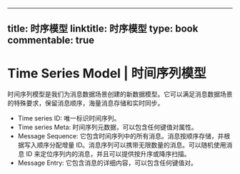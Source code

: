 
---
title: 时序模型
linktitle: 时序模型
type: book
commentable: true
---

# Time Series Model | 时间序列模型

时间序列模型是我们为消息数据场景创建的新数据模型。它可以满足消息数据场景的特殊要求，保留消息顺序，海量消息存储和实时同步。

- Time series ID: 唯一标识时间序列。
- Time series Meta: 时间序列元数据，可以包含任何键值对属性。
- Message Sequence: 它包含时间序列中的所有消息。消息按顺序存储，并根据写入顺序分配增量 ID。消息序列可以携带无限数量的消息。可以随机使用消息 ID 来定位序列内的消息，并且可以提供按升序或降序扫描。
- Message Entry: 它包含消息的详细内容，可以包含任何键值对。

    